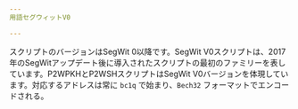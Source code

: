 ```yaml
---
用語セグウィットV0

---
```

スクリプトのバージョンはSegWit 0以降です。SegWit V0スクリプトは、2017年のSegWitアップデート後に導入されたスクリプトの最初のファミリーを表しています。P2WPKHとP2WSHスクリプトはSegWit V0バージョンを体現しています。対応するアドレスは常に `bc1q` で始まり、`Bech32` フォーマットでエンコードされる。